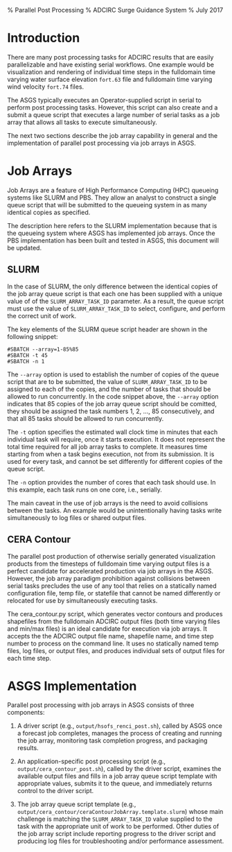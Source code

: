 % Parallel Post Processing
% ADCIRC Surge Guidance System
% July 2017

<!--  
~/.cabal/bin/pandoc -o parallelPostProcessing.pdf --variable mainfont=Georgia --latex-engine=xelatex --variable sansfont=Arial --variable fontsize=12pt --variable geometry:margin=1in parallelPostProcessing.md
-->

Introduction
============

There are many post processing tasks for ADCIRC results that are easily
parallelizable and have existing serial workflows. One example would be
visualization and rendering of individual time steps in the fulldomain time
varying water surface elevation `fort.63` file and fulldomain time varying wind
velocity `fort.74` files.  

The ASGS typically executes an Operator-supplied script in serial to perform
post processing tasks. However, this script can also create and a submit a
queue script that executes a large number of serial tasks as a job array that
allows all tasks to execute simultaneously. 

The next two sections describe the job array capability in general and the 
implementation of parallel post processing via job arrays in ASGS. 

Job Arrays
==========

Job Arrays are a feature of High Performance Computing (HPC) queueing systems
like SLURM and PBS. They allow an analyst to construct a single queue script
that will be submitted to the queueing system in as many identical copies as
specified.

The description here refers to the SLURM implementation because that is the
queueing system where ASGS has implemented job arrays. Once the PBS
implementation has been built and tested in ASGS, this document will be
updated.

SLURM
-----

In the case of SLURM, the only difference between the identical copies of the
job array queue script is that each one has been supplied with a unique value
of of the `SLURM_ARRAY_TASK_ID` parameter. As a result, the queue script must
use the value of `SLURM_ARRAY_TASK_ID` to select, configure, and perform the
correct unit of work.

The key elements of the SLURM queue script header are shown in the following
snippet: 

    #SBATCH --array=1-85%85
    #SBATCH -t 45
    #SBATCH -n 1

The `--array` option is used to establish the number of copies of the queue
script that are to be submitted, the value of `SLURM_ARRAY_TASK_ID` to be
assigned to each of the copies, and the number of tasks that should be allowed
to run concurrently. In the code snippet above, the `--array` option indicates
that 85 copies of the job array queue script should be comitted, they should be
assigned the task numbers 1, 2, ..., 85 consecutively, and that all 85 tasks
should be allowed to run concurrently.

The `-t` option specifies the estimated wall clock time in minutes that each
individual task will require, once it starts execution. It does not represent
the total time required for all job array tasks to complete. It measures time
starting from when a task begins execution, not from its submission. It is used
for every task, and cannot be set differently for different copies of the queue
script.  

The `-n` option provides the number of cores that each task should use. In this
example, each task runs on one core, i.e., serially.

The main caveat in the use of job arrays is the need to avoid collisions
between the tasks. An example would be unintentionally having tasks write
simultaneously to log files or shared output files. 

CERA Contour
------------

The parallel post production of otherwise serially generated visualization
products from the timesteps of fulldomain time varying output files is a
perfect candidate for accelerated production via job arrays in the ASGS.
However, the job array paradigm prohibition against collisions between serial
tasks precludes the use of any tool that relies on a statically named
configuration file, temp file, or statefile that cannot be named differently or
relocated for use by simultaneously executing tasks. 

The cera_contour.py script, which generates vector contours and produces
shapefiles from the fulldomain ADCIRC output files (both time varying files and
min/max files) is an ideal candidate for execution via job arrays. It accepts
the the ADCIRC output file name, shapefile name, and time step number to
process on the command line. It uses no statically named temp files, log files,
or output files, and produces individual sets of output files for each time
step. 

ASGS Implementation
===================

Parallel post processing with job arrays in ASGS consists of three components:

1. A driver script (e.g., `output/hsofs_renci_post.sh`), called by ASGS once a forecast job completes, manages the process of creating and running the job array, monitoring task completion progress, and packaging results. 

2. An application-specific post processing script (e.g., `output/cera_contour_post.sh`), called by the driver script, examines the available output files and fills in a job array queue script template with appropriate values, submits it to the queue, and immediately returns control to the driver script.

3. The job array queue script template (e.g., `output/cera_contour/ceraContourJobArray.template.slurm`) whose main challenge is matching the `SLURM_ARRAY_TASK_ID` value supplied to the task with the appropriate unit of work to be performed. Other duties of the job array script include reporting progress to the driver script and producing log files for troubleshooting and/or performance assessment.








